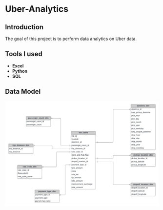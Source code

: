 # Uber-Analytics

## Introduction

The goal of this project is to perform data analytics on Uber data.

## Tools I used

- **Excel**
- **Python**
- **SQL**

## Data Model
<img src="data_model.jpeg">

